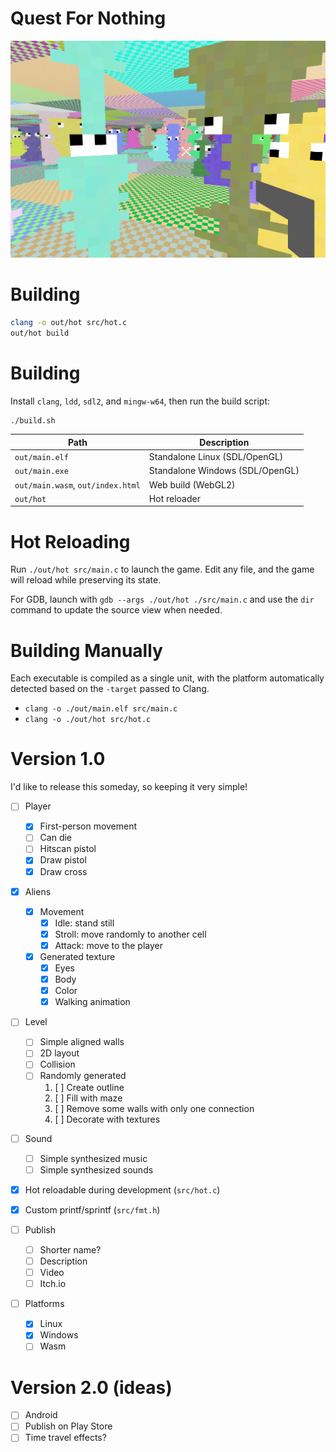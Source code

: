 # Quest For Nothing

![](screenshot.png)


# Building

```bash
clang -o out/hot src/hot.c
out/hot build
```

# Building

Install `clang`, `ldd`, `sdl2`, and `mingw-w64`, then run the build script:

```bash
./build.sh
```

| Path                | Description                         |
|---------------------|-------------------------------------|
| `out/main.elf`      | Standalone Linux (SDL/OpenGL)       |
| `out/main.exe`      | Standalone Windows (SDL/OpenGL)     |
| `out/main.wasm`, `out/index.html` | Web build (WebGL2)    |
| `out/hot`           | Hot reloader                        |

# Hot Reloading

Run `./out/hot src/main.c` to launch the game. Edit any file, and the game will reload while preserving its state.

For GDB, launch with `gdb --args ./out/hot ./src/main.c` and use the `dir` command to update the source view when needed.

# Building Manually

Each executable is compiled as a single unit, with the platform automatically detected based on the `-target` passed to Clang.

- `clang -o ./out/main.elf src/main.c`
- `clang -o ./out/hot src/hot.c`

# Version 1.0

I'd like to release this someday, so keeping it very simple!

- [ ] Player
  - [x] First-person movement
  - [ ] Can die
  - [ ] Hitscan pistol
  - [x] Draw pistol
  - [x] Draw cross

- [x] Aliens
  - [x] Movement
    - [x] Idle: stand still
    - [x] Stroll: move randomly to another cell
    - [x] Attack: move to the player

  - [x] Generated texture
    - [x] Eyes
    - [x] Body
    - [x] Color
    - [x] Walking animation

- [ ] Level
  - [ ] Simple aligned walls
  - [ ] 2D layout
  - [ ] Collision
  - [ ] Randomly generated
      1. [ ] Create outline
      2. [ ] Fill with maze
      3. [ ] Remove some walls with only one connection
      4. [ ] Decorate with textures

- [ ] Sound
  - [ ] Simple synthesized music
  - [ ] Simple synthesized sounds

- [x] Hot reloadable during development (`src/hot.c`)
- [x] Custom printf/sprintf (`src/fmt.h`)

- [ ] Publish
  - [ ] Shorter name?
  - [ ] Description
  - [ ] Video
  - [ ] Itch.io

- [ ] Platforms
  - [x] Linux
  - [x] Windows
  - [ ] Wasm

# Version 2.0 (ideas)

- [ ] Android
- [ ] Publish on Play Store
- [ ] Time travel effects?

